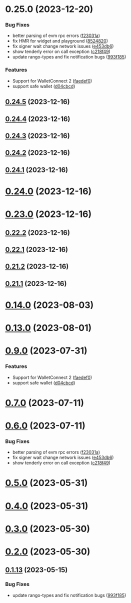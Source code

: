 # 0.25.0 (2023-12-20)


### Bug Fixes

* better parsing of evm rpc errors ([f23031a](https://github.com/yeager-eren/rango-client/commit/f23031ae14e6e841ee488591bd1bf58cfa7ca15b))
* fix HMR for widget and playground ([8524820](https://github.com/yeager-eren/rango-client/commit/8524820f10cf0b8921f3db0c4f620ff98daa4103))
* fix signer wait change network issues ([e453db6](https://github.com/yeager-eren/rango-client/commit/e453db6ccf7736e36e5ada0c29502be32254fe9c))
* show tenderly error on call exception ([c218f49](https://github.com/yeager-eren/rango-client/commit/c218f49f3330706d9262b0cf3ec8e293e91e3729))
* update rango-types and fix notification bugs ([993f185](https://github.com/yeager-eren/rango-client/commit/993f185e0b8c5e5e15a2c65ba2d85d1f9c8daa90))


### Features

* Support for WalletConnect 2 ([faedef0](https://github.com/yeager-eren/rango-client/commit/faedef0b5e6fc3c5ef881cbbe4ec05334cc1c910))
* support safe wallet ([d04cbcd](https://github.com/yeager-eren/rango-client/commit/d04cbcd2a612755563512d9dff6f2312088d8b4d))



## [0.24.5](https://github.com/yeager-eren/rango-client/compare/signer-evm@0.24.4...signer-evm@0.24.5) (2023-12-16)



## [0.24.4](https://github.com/yeager-eren/rango-client/compare/signer-evm@0.24.3...signer-evm@0.24.4) (2023-12-16)



## [0.24.3](https://github.com/yeager-eren/rango-client/compare/signer-evm@0.24.2...signer-evm@0.24.3) (2023-12-16)



## [0.24.2](https://github.com/yeager-eren/rango-client/compare/signer-evm@0.24.1...signer-evm@0.24.2) (2023-12-16)



## [0.24.1](https://github.com/yeager-eren/rango-client/compare/signer-evm@0.24.0...signer-evm@0.24.1) (2023-12-16)



# [0.24.0](https://github.com/yeager-eren/rango-client/compare/signer-evm@0.23.0...signer-evm@0.24.0) (2023-12-16)



# [0.23.0](https://github.com/yeager-eren/rango-client/compare/signer-evm@0.22.2...signer-evm@0.23.0) (2023-12-16)



## [0.22.2](https://github.com/yeager-eren/rango-client/compare/signer-evm@0.22.1...signer-evm@0.22.2) (2023-12-16)



## [0.22.1](https://github.com/yeager-eren/rango-client/compare/signer-evm@0.21.2...signer-evm@0.22.1) (2023-12-16)



## [0.21.2](https://github.com/yeager-eren/rango-client/compare/signer-evm@0.21.1-next.69...signer-evm@0.21.2) (2023-12-16)



## [0.21.1](https://github.com/yeager-eren/rango-client/compare/signer-evm@0.22.0...signer-evm@0.21.1) (2023-12-16)



# [0.14.0](https://github.com/rango-exchange/rango-client/compare/signer-evm@0.13.0...signer-evm@0.14.0) (2023-08-03)



# [0.13.0](https://github.com/rango-exchange/rango-client/compare/signer-evm@0.12.0...signer-evm@0.13.0) (2023-08-01)



# [0.9.0](https://github.com/rango-exchange/rango-client/compare/signer-evm@0.8.0...signer-evm@0.9.0) (2023-07-31)


### Features

* Support for WalletConnect 2 ([faedef0](https://github.com/rango-exchange/rango-client/commit/faedef0b5e6fc3c5ef881cbbe4ec05334cc1c910))
* support safe wallet ([d04cbcd](https://github.com/rango-exchange/rango-client/commit/d04cbcd2a612755563512d9dff6f2312088d8b4d))



# [0.7.0](https://github.com/rango-exchange/rango-client/compare/signer-evm@0.6.0...signer-evm@0.7.0) (2023-07-11)



# [0.6.0](https://github.com/rango-exchange/rango-client/compare/signer-evm@0.5.0...signer-evm@0.6.0) (2023-07-11)


### Bug Fixes

* better parsing of evm rpc errors ([f23031a](https://github.com/rango-exchange/rango-client/commit/f23031ae14e6e841ee488591bd1bf58cfa7ca15b))
* fix signer wait change network issues ([e453db6](https://github.com/rango-exchange/rango-client/commit/e453db6ccf7736e36e5ada0c29502be32254fe9c))
* show tenderly error on call exception ([c218f49](https://github.com/rango-exchange/rango-client/commit/c218f49f3330706d9262b0cf3ec8e293e91e3729))



# [0.5.0](https://github.com/rango-exchange/rango-client/compare/signer-evm@0.4.0...signer-evm@0.5.0) (2023-05-31)



# [0.4.0](https://github.com/rango-exchange/rango-client/compare/signer-evm@0.3.0...signer-evm@0.4.0) (2023-05-31)



# [0.3.0](https://github.com/rango-exchange/rango-client/compare/signer-evm@0.2.0...signer-evm@0.3.0) (2023-05-30)



# [0.2.0](https://github.com/rango-exchange/rango-client/compare/signer-evm@0.1.14...signer-evm@0.2.0) (2023-05-30)



## [0.1.13](https://github.com/rango-exchange/rango-client/compare/signer-evm@0.1.12...signer-evm@0.1.13) (2023-05-15)


### Bug Fixes

* update rango-types and fix notification bugs ([993f185](https://github.com/rango-exchange/rango-client/commit/993f185e0b8c5e5e15a2c65ba2d85d1f9c8daa90))



